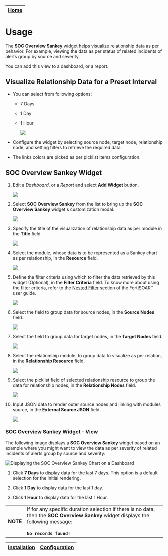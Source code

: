 | [Home](../README.md) |
| -------------------- |

# Usage

The **SOC Overview Sankey** widget helps visualize relationship data as per behavior. For example, viewing the data as per status of related incidents of alerts group by source and severity.

You can add this view to a dashboard, or a report.

## Visualize Relationship Data for a Preset Interval

- You can select from following options:

    - 7 Days
    - 1 Day
    - 1 Hour

        ![](./res/sankey-chart-time-intervals.png)

- Configure the widget by selecting source node, target node, relationship node, and setting filters to retrieve the required data.

- The links colors are picked as per picklist items configuration.

## SOC Overview Sankey Widget

1. Edit a *Dashboard*, or a *Report* and select **Add Widget** button.

    ![](./res/sankey-edit-00.png)

2. Select **SOC Overview Sankey** from the list to bring up the **SOC Overview Sankey** widget's customization modal.

    ![](./res/sankey-edit-01.png)

3. Specify the title of the visualization of relationship data as per module in the **Title** field.

    ![](./res/sankey-edit-02.png)

4. Select the module, whose data is to be represented as a Sankey chart as per relationship, in the **Resource** field.

    ![](./res/sankey-edit-03.png)

5. Define the filter criteria using which to filter the data retrieved by this widget (Optional), in the **Filter Criteria** field. To know more about using the filter criteria, refer to the [Nested Filter](https://docs.fortinet.com/document/fortisoar/7.4.3/user-guide/207943/dashboards-templates-and-widgets#Nested-Filters) section of the FortiSOAR&trade; user guide.

    ![](./res/sankey-edit-04.png)

6. Select the field to group data for source nodes, in the **Source Nodes** field.

    ![](./res/sankey-edit-05.png)

7. Select the field to group data for target nodes, in the **Target Nodes** field.

    ![](./res/sankey-edit-06.png)

8. Select the relationship module, to group data to visualize as per relation, in the **Relationship Resource** field.

    ![](./res/sankey-edit-07.png)

9. Select the picklist field of selected relationship resource to group the data for relationship nodes, in the **Relationship Nodes** field.

    ![](./res/sankey-edit-08.png)

10. Input JSON data to render outer source nodes and linking with modules source, in the **External Source JSON** field.

    ![](./res/sankey-edit-09.png)

### SOC Overview Sankey Widget - View

The following image displays a **SOC Overview Sankey** widget based on an example where you might want to view the data as per severity of related incidents of alerts group by source and severity:

![Displaying the SOC Overview Sankey Chart on a Dashboard](./res/soc-overview-sankey.png)

1. Click **7 Days** to display data for the last 7 days. This option is a default selection for the initial rendering.

2. Click **1 Day** to display data for the last 1 day.

3. Click **1 Hour** to display data for the last 1 Hour.

<table>
    <th>NOTE</th>
    <td>If for any specific duration selection if there is no data, then the <strong>SOC Overview Sankey</strong> widget displays the following message:<br><br>
    <strong><code>No records found!</code></strong></td>
</table>

| [Installation](./setup.md#installation) | [Configuration](./setup.md#configuration) |
| --------------------------------------- | ----------------------------------------- |
